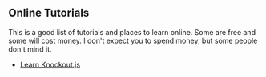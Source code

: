 ## Online Tutorials

This is a good list of tutorials and places to learn online. Some are free and some will cost money. I don't expect you to spend money, but some people don't mind it.

* [Learn Knockout.js](http://learn.knockoutjs.com/)
